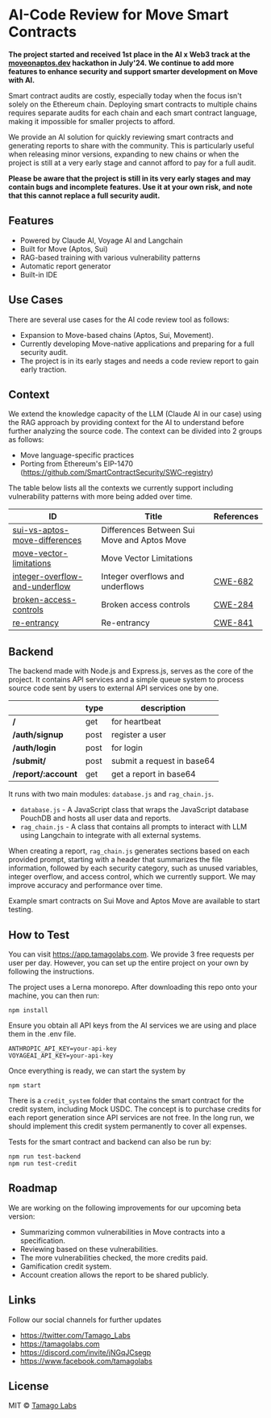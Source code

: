 # AI-Code Review for Move Smart Contracts

**The project started and received 1st place in the AI x Web3 track at the [ moveonaptos.dev](https://moveonaptos.dev/) hackathon in July'24. We continue to add more features to enhance security and support smarter development on Move with AI.**

Smart contract audits are costly, especially today when the focus isn't solely on the Ethereum chain. Deploying smart contracts to multiple chains requires separate audits for each chain and each smart contract language, making it impossible for smaller projects to afford.

We provide an AI solution for quickly reviewing smart contracts and generating reports to share with the community. This is particularly useful when releasing minor versions, expanding to new chains or when the project is still at a very early stage and cannot afford to pay for a full audit.

**Please be aware that the project is still in its very early stages and may contain bugs and incomplete features. Use it at your own risk, and note that this cannot replace a full security audit.**

## Features

* Powered by Claude AI, Voyage AI and Langchain
* Built for Move (Aptos, Sui)
* RAG-based training with various vulnerability patterns
* Automatic report generator
* Built-in IDE

## Use Cases

There are several use cases for the AI code review tool as follows:

* Expansion to Move-based chains (Aptos, Sui, Movement).
* Currently developing Move-native applications and preparing for a full security audit.
* The project is in its early stages and needs a code review report to gain early traction.

## Context

We extend the knowledge capacity of the LLM (Claude AI in our case) using the RAG approach by providing context for the AI to understand before further analyzing the source code. The context can be divided into 2 groups as follows:

*  Move language-specific practices
*  Porting from Ethereum's EIP-1470 (https://github.com/SmartContractSecurity/SWC-registry)

The table below lists all the contexts we currently support including vulnerability patterns with more being added over time.

| ID                           | Title                                    | References                                                                                           |
| ---------------------------- | ---------------------------------------- | --------------------------------------------------------------------------------------------------------|
| [sui-vs-aptos-move-differences](./packages/context/sui-vs-aptos-move-differences.md)    | Differences Between Sui Move and Aptos Move         |      |
| [move-vector-limitations](./packages/context/move-vector-limitations.md)    | Move Vector Limitations         |      |
| [integer-overflow-and-underflow](./packages/context/integer-overflow-and-underflow.md)    | Integer overflows and underflows         | [CWE-682](https://cwe.mitre.org/data/definitions/682.html)                       |
| [broken-access-controls](./packages/context/broken-access-controls.md)    | Broken access controls                   | [CWE-284](https://cwe.mitre.org/data/definitions/284.html)                     |
| [re-entrancy](./packages/context/re-entrancy.md)    | Re-entrancy                              | [CWE-841](https://cwe.mitre.org/data/definitions/841.html) |

## Backend

The backend made with Node.js and Express.js, serves as the core of the project. It contains API services and a simple queue system to process source code sent by users to external API services one by one. 

|   |type|description|
|---|--- |---                      |
|**/**|get|for heartbeat|
|**/auth/signup**|post|register a user|
|**/auth/login**|post|for login|
|**/submit/**|post|submit a request in base64|
|**/report/:account**|get|get a report in base64|

It runs with two main modules: `database.js` and `rag_chain.js`.

- `database.js` - A JavaScript class that wraps the JavaScript database PouchDB and hosts all user data and reports.
- `rag_chain.js` - A class that contains all prompts to interact with LLM using Langchain to integrate with all external systems.

When creating a report, `rag_chain.js` generates sections based on each provided prompt, starting with a header that summarizes the file information, followed by each security category, such as unused variables, integer overflow, and access control, which we currently support. We may improve accuracy and performance over time.

Example smart contracts on Sui Move and Aptos Move are available to start testing.

## How to Test

You can visit https://app.tamagolabs.com. We provide 3 free requests per user per day. However, you can set up the entire project on your own by following the instructions.

The project uses a Lerna monorepo. After downloading this repo onto your machine, you can then run:

```
npm install
```
  
Ensure you obtain all API keys from the AI services we are using and place them in the .env file.

```
ANTHROPIC_API_KEY=your-api-key
VOYAGEAI_API_KEY=your-api-key 
```

Once everything is ready, we can start the system by

```
npm start
```

There is a `credit_system` folder that contains the smart contract for the credit system, including Mock USDC. The concept is to purchase credits for each report generation since API services are not free. In the long run, we should implement this credit system permanently to cover all expenses.

Tests for the smart contract and backend can also be run by:

```
npm run test-backend
npm run test-credit
```

## Roadmap

We are working on the following improvements for our upcoming beta version:
- Summarizing common vulnerabilities in Move contracts into a specification.
- Reviewing based on these vulnerabilities.
- The more vulnerabilities checked, the more credits paid.
- Gamification credit system.
- Account creation allows the report to be shared publicly.

## Links

Follow our social channels for further updates

- https://twitter.com/Tamago_Labs
- https://tamagolabs.com
- https://discord.com/invite/jNGqJCsegp
- https://www.facebook.com/tamagolabs

## License

MIT © [Tamago Labs](https://github.com/tamago-labs)

